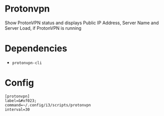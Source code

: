 # Protonvpn

Show ProtonVPN status and displays Public IP Address, Server Name and Server Load, if ProtonVPN is running

# Dependencies

* `protonvpn-cli`

# Config

```
[protonvpn]
label=&#xf023; 
command=~/.config/i3/scripts/protonvpn
interval=30
```
